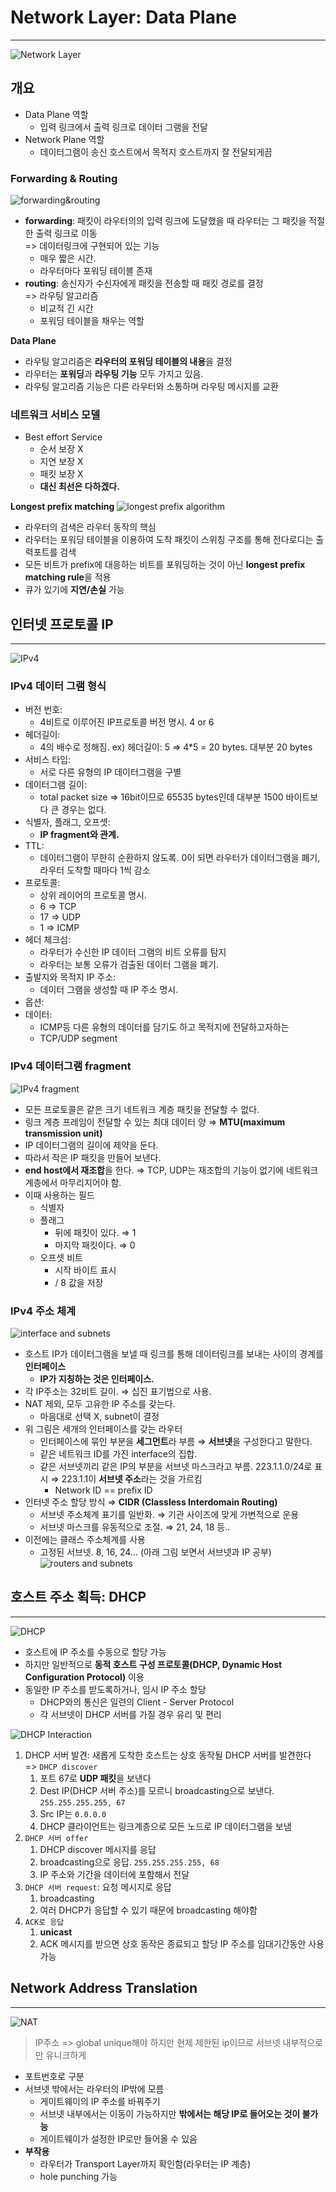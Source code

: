 # Network Layer: Data Plane

---

![Network Layer](./img/networkLayer.png)

## 개요
- Data Plane 역할
  - 입력 링크에서 출력 링크로 데이터 그램을 전달
- Network Plane 역할
  - 데이터그램이 송신 호스트에서 목적지 호스트까지 잘 전달되게끔

### Forwarding & Routing
![forwarding&routing](./img/forwarding_routing.png)
- **forwarding**: 패킷이 라우터의의 입력 링크에 도달했을 때 라우터는 그 패킷을 적절한 출력 링크로 이동 <br> => 데이터링크에 구현되어 있는 기능
  - 매우 짧은 시간.
  - 라우터마다 포워딩 테이블 존재
- **routing**: 송신자가 수신자에게 패킷을 전송할 때 패킷 경로를 결정 <br> => 라우팅 알고리즘
  - 비교적 긴 시간
  - 포워딩 테이블을 채우는 역할

**Data Plane**
- 라우팅 알고리즘은 **라우터의 포워딩 테이블의 내용**을 결정
- 라우터는 **포워딩**과 **라우팅 기능** 모두 가지고 있음.
- 라우팅 알고리즘 기능은 다른 라우터와 소통하며 라우팅 메시지를 교환

### 네트워크 서비스 모델
- Best effort Service
  - 순서 보장 X
  - 지연 보장 X
  - 패킷 보장 X
  - **대신 최선은 다하겠다.**

**Longest prefix matching**
![longest prefix algorithm](./img/longestprefixmatching.png)
- 라우터의 검색은 라우터 동작의 핵심
- 라우터는 포워딩 테이블을 이용하여 도착 패킷이 스위칭 구조를 통해 전다로디는 출력포트를 검색
- 모든 비트가 prefix에 대응하는 비트를 포워딩하는 것이 아닌 **longest prefix matching rule**을 적용
- 큐가 있기에 **지연/손실** 가능

## 인터넷 프로토콜 IP

---
![IPv4](./img/IPv4.png)

### IPv4 데이터 그램 형식
- 버전 번호:
  - 4비트로 이루어진 IP프로토콜 버전 명시. 4 or 6
- 헤더길이:
  - 4의 배수로 정해짐. ex) 헤더길이: 5 ⇒ 4*5 = 20 bytes. 대부분 20 bytes
- 서비스 타입:
  - 서로 다른 유형의 IP 데이터그램을 구별
- 데이터그램 길이:
  - total packet size ⇒ 16bit이므로 65535 bytes인데 대부분 1500 바이트보다 큰 경우는 없다.
- 식별자, 플래그, 오프셋:
  - **IP fragment와 관계.**
- TTL:
  - 데이터그램이 무한히 순환하지 않도록. 0이 되면 라우터가 데이터그램을 폐기, 라우터 도착할 때마다 1씩 감소
- 프로토콜:
  - 상위 레이어의 프로토콜 명시.
  - 6 ⇒ TCP
  - 17 ⇒ UDP
  - 1 ⇒ ICMP
- 헤더 체크섬:
  - 라우터가 수신한 IP 데이터 그램의 비트 오류를 탐지
  - 라우터는 보통 오류가 검출된 데이터 그램을 폐기.
- 출발지와 목적지 IP 주소:
  - 데이터 그램을 생성할 때 IP 주소 명시.
- 옵션:
- 데이터:
  - ICMP등 다른 유형의 데이터를 담기도 하고 목적지에 전달하고자하는
  - TCP/UDP segment

### IPv4 데이터그램 fragment
![IPv4 fragment](./img/ip_fragment.png)
- 모든 프로토콜은 같은 크기 네트워크 계층 패킷을 전달할 수 없다.
- 링크 계층 프레임이 전달할 수 있는 최대 데이터 양 ⇒ **MTU(maximum transmission unit)**
- IP 데이터그램의 길이에 제약을 둔다.
- 따라서 작은 IP 패킷을 만들어 보낸다.
- **end host에서 재조합**을 한다. ⇒ TCP, UDP는 재조합의 기능이 없기에 네트워크 계층에서 마무리지어야 함.
- 이때 사용하는 필드
  - 식별자
  - 플래그
    - 뒤에 패킷이 있다. ⇒ 1
    - 마지막 패킷이다. ⇒ 0
  - 오프셋 비트
    - 시작 바이트 표시
    - / 8 값을 저장

### IPv4 주소 체계
![interface and subnets](./img/subnets.png)
- 호스트 IP가 데이터그램을 보낼 때 링크를 통해 데이터링크를 보내는 사이의 경계를 **인터페이스**
  - **IP가 지칭하는 것은 인터페이스.**
- 각 IP주소는 32비트 길이. ⇒ 십진 표기법으로 사용.
- NAT 제외, 모두 고유한 IP 주소를 갖는다.
  - 마음대로 선택 X, subnet이 결정
- 위 그림은 세개의 인터페이스를 갖는 라우터
  - 인터페이스에 묶인 부분을 **세그먼트**라 부름 ⇒ **서브넷**을 구성한다고 말한다.
  - 같은 네트워크 ID를 가진 interface의 집합.
  - 같은 서브넷끼리 같은 IP의 부분을 서브넷 마스크라고 부름. 223.1.1.0/24로 표시 ⇒ 223.1.1이 **서브넷 주소**라는 것을 가르킴
    - Network ID == prefix ID
- 인터넷 주소 할당 방식 ⇒ **CIDR (Classless Interdomain Routing)**
  - 서브넷 주소체계 표기를 일반화. ⇒ 기관 사이즈에 맞게 가변적으로 운용
  - 서브넷 마스크를 유동적으로 조절. ⇒ 21, 24, 18 등..
- 이전에는 클래스 주소체계를 사용
  - 고정된 서브넷. 8, 16, 24…
    (아래 그림 보면서 서브넷과 IP 공부)
![routers and subnets](./img/routers_subnets.png)

## 호스트 주소 획득: DHCP

---

![DHCP](./img/DHCP.png)

- 호스트에 IP 주소를 수동으로 할당 가능
- 하지만 일반적으로 **동적 호스트 구성 프로토콜(DHCP, Dynamic Host Configuration Protocol)** 이용
- 동일한 IP 주소를 받도록하거나, 임시 IP 주소 할당
  - DHCP와의 통신은 일련의 Client - Server Protocol
  - 각 서브넷이 DHCP 서버를 가질 경우 유리 및 편리

![DHCP Interaction](./img/dhcp_interaction.png)

1. DHCP 서버 발견: 새롭게 도착한 호스트는 상호 동작될 DHCP 서버를 발견한다 <br> => ```DHCP discover```
   1. 포트 67로 **UDP 패킷**을 보낸다
   2. Dest IP(DHCP 서버 주소)를 모르니 broadcasting으로 보낸다. ```255.255.255.255, 67```
   3. Src IP는 ```0.0.0.0```
   4. DHCP 클라이언트는 링크계층으로 모든 노드로 IP 데이터그램을 보냄
2. ```DHCP 서버 offer```
   1. DHCP discover 메시지를 응답
   2. broadcasting으로 응답. ```255.255.255.255, 68```
   3. IP 주소와 기간을 데이터에 포함해서 전달
3. ```DHCP 서버 request```: 요청 메시지로 응답
   1. broadcasting
   2. 여러 DHCP가 응답할 수 있기 때문에 broadcasting 해야함
4. ```ACK로 응답```
   1. **unicast**
   2. ACK 메시지를 받으면 상호 동작은 종료되고 할당 IP 주소를 임대기간동안 사용 가능

## Network Address Translation

---

![NAT](./img/NAT.png)

> IP주소 => global unique해야 하지만 현제 제한된 ip이므로 서브넷 내부적으로만 유니크하게

- 포트번호로 구분
- 서브넷 밖에서는 라우터의 IP밖에 모름
  - 게이트웨이의 IP 주소를 바꿔주기
  - 서브넷 내부에서는 이동이 가능하지만 **밖에서는 해당 IP로 들어오는 것이 불가능**
  - 게이트웨이가 설정한 IP로만 들어올 수 있음
- **부작용**
  - 라우터가 Transport Layer까지 확인함(라우터는 IP 계층)
  - hole punching 가능
